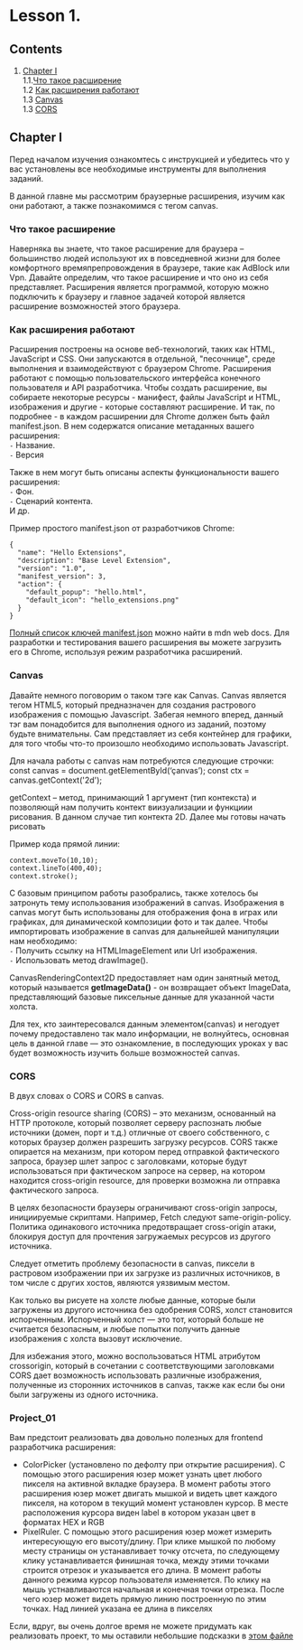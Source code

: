 #  Lesson 1.

## Contents

1. [Chapter I](#chapter-i) \
   1.1.[Что такое расширение](#что-такое-расширение) \
   1.2 [Как расширения работают](#как-расширения-работают) \
   1.3 [Canvas](#canvas) \
   1.3 [СORS](#cors)

## Chapter I

Перед началом изучения ознакомтесь с инструкцией и убедитесь что у вас установлены все необходимые инструменты для выполнения заданий.

В данной главне мы рассмотрим браузерные расширения, изучим как они работают, а также познакомимся с тегом canvas.

### Что такое расширение

Наверняка вы знаете, что такое расширение для браузера – большинство людей используют их в повседневной жизни для более комфортного времяпрепровождения в браузере, такие как AdBlock или Vpn. Давайте определим, что такое расширение и что оно из себя представляет. Расширения является программой, которую можно подключить к браузеру и главное задачей которой является расширение возможностей этого браузера.

### Как расширения работают


Расширения построены на основе веб-технологий, таких как HTML, JavaScript и CSS. Они запускаются в отдельной, "песочнице", среде выполнения и взаимодействуют с браузером Chrome.
Расширения работают с помощью пользовательского интерфейса конечного пользователя и API разработчика.
Чтобы создать расширение, вы собираете некоторые ресурсы - манифест, файлы JavaScript и HTML, изображения и другие - которые составляют расширение.
И так, по подробнее - в каждом расширении для Chrome должен быть файл manifest.json. В нем содержатся описание метаданных вашего расширения: \
`-`	Название. \
`-`	Версия

Также в нем могут быть описаны аспекты функциональности вашего расширения: \
`-` Фон. \
`-` Сценарий контента. \
И др.

Пример простого manifest.json от разработчиков Chrome:
```
{
  "name": "Hello Extensions",
  "description": "Base Level Extension",
  "version": "1.0",
  "manifest_version": 3,
  "action": {
    "default_popup": "hello.html",
    "default_icon": "hello_extensions.png"
  }
}
```

[Полный список ключей manifest.json](https://developer.mozilla.org/en-US/docs/Web/Manifest) можно найти в mdn web docs.
Для разработки и тестирования вашего расширения вы можете загрузить его в Chrome, используя режим разработчика расширений.

### Canvas

Давайте немного поговорим о таком тэге как Canvas. Canvas является тегом HTML5, который предназначен для создания растрового изображения с помощью Javascript. Забегая немного вперед, данный тэг вам понадобится для выполнения одного из заданий, поэтому будьте внимательны.
Сам <canvas> представляет из себя контейнер для графики, для того чтобы что-то произошло необходимо использовать Javascript.

Для начала работы с canvas нам потребуются следующие строчки:
const canvas = document.getElementById(‘çanvas’);
const ctx = canvas.getContext('2d');

getContext – метод, принимающий 1 аргумент (тип контекста) и позволяющй нам получить контект виизуализации и функциии рисования. В данном случае тип контекта 2D. Далее мы готовы начать рисовать

Пример кода прямой линии:

```
context.moveTo(10,10);
context.lineTo(400,40);
context.stroke();
```

С базовым принципом работы разобрались, также хотелось бы затронуть тему использования изображений в canvas.
Изображения в canvas могут быть использованы для отображения фона в играх или графиках, для динамической композиции фото и так далее.
Чтобы импортировать изображение в canvas для дальнейшей манипуляции нам необходимо: \
`-`	Получить ссылку на HTMLImageElement или Url изображения. \
`-`	Использовать метод drawImage().


CanvasRenderingContext2D предоставляет нам один занятный метод, который называется **getImageData()**  - он возвращает объект ImageData, представляющий базовые пиксельные данные для указанной части холста.

Для тех, кто заинтересовался данным элементом(canvas) и негодует почему предоставлено так мало информации, не волнуйтесь, основная цель в данной главе — это ознакомление, в последующих уроках у вас будет возможность изучить больше возможностей canvas.

### CORS

В двух словах о CORS и CORS в canvas.

Cross-origin resource sharing (CORS) – это механизм, основанный на HTTP протоколе, который позволяет серверу распознать любые источники (домен, порт и т.д.) отличные от своего собственного, с которых браузер должен разрешить загрузку ресурсов.  CORS также опирается на механизм, при котором перед отправкой фактического запроса, браузер шлет запрос с заголовками, которые будут использоваться при фактическом запросе на сервер, на котором находится cross-origin resource, для проверки возможна ли отправка фактического запроса.

В целях безопасности браузеры ограничивают cross-origin запросы, инициируемые скриптами. Например, Fetch следуют same-origin-policy. Политика одинакового источника предотвращает cross-origin атаки, блокируя доступ для прочтения загружаемых ресурсов из другого источника.

Следует отметить проблему безопасности в canvas, пиксели в растровом изображении при их загрузке из различных источников, в том числе с других хостов, являются уязвимым местом.

Как только вы рисуете на холсте любые данные, которые были загружены из другого источника без одобрения CORS, холст становится испорченным. Испорченный холст — это тот, который больше не считается безопасным, и любые попытки получить данные изображения с холста вызовут исключение.

Для избежания этого, можно воспользоваться HTML атрибутом crossorigin, который в сочетании с соответствующими заголовками CORS дает возможность использовать различные изображения, полученные из сторонних источников в canvas, также как если бы они были загружены из одного источника.



### Project_01

Вам предстоит реализовать два довольно полезных для frontend разработчика расширения:
- ColorPicker (установлено по дефолту при открытие расширения). С помощью этого расширения юзер может узнать цвет любого пикселя на активной вкладке браузера. В момент работы этого расширения юзер может двигать мышкой и видеть цвет каждого пикселя, на котором в текущий момент установлен курсор. В месте расположения курсора виден label в котором указан цвет в форматах HEX и RGB
- PixelRuler. С помощью этого расширения юзер может измерить интересующую его высоту/длину. При клике мышкой по любому месту страницы он устанавливает точку отсчета, по следующему клику устанавливается финишная точка, между этими точками строится отрезок и указывается его длина. В момент работы данного режима курсор пользователя изменяется. По клику на мышь устнавливаются начальная и конечная точки отрезка. После чего юзер может видеть прямую  линию построенную по этим точках. Над линией указана ее длина в пикселях

Если, вдруг, вы очень долгое время не можете придумать как реализовать проект, то мы оставили небольшие подсказки в [этом файле](./Spoiler.md)
